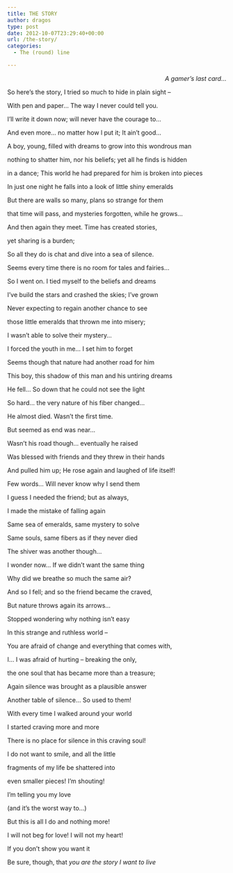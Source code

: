 ```yaml
---
title: THE STORY
author: dragos
type: post
date: 2012-10-07T23:29:40+00:00
url: /the-story/
categories:
  - The (round) line

---
```

<p style="text-align: right;">
  <em>A gamer&#8217;s last card&#8230;</em>
</p>

So here’s the story, I tried so much to hide in plain sight &#8211;
  
With pen and paper&#8230; The way I never could tell you.
  
I’ll write it down now; will never have the courage to&#8230;

And even more&#8230; no matter how l put it; It ain&#8217;t good&#8230;

A boy, young, filled with dreams to grow into this wondrous man
  
nothing to shatter him, nor his beliefs; yet all he finds is hidden
  
in a dance; This world he had prepared for him is broken into pieces<!--more-->


  
In just one night he falls into a look of little shiny emeralds

But there are walls so many, plans so strange for them
  
that time will pass, and mysteries forgotten, while he grows&#8230;

And then again they meet. Time has created stories,
  
yet sharing is a burden;
  
So all they do is chat and dive into a sea of silence.

Seems every time there is no room for tales and fairies&#8230;

So I went on. I tied myself to the beliefs and dreams
  
I’ve build the stars and crashed the skies; I’ve grown
  
Never expecting to regain another chance to see
  
those little emeralds that thrown me into misery;
  
I wasn’t able to solve their mystery&#8230;
  
I forced the youth in me&#8230; I set him to forget

Seems though that nature had another road for him
  
This boy, this shadow of this man and his untiring dreams
  
He fell&#8230; So down that he could not see the light
  
So hard&#8230; the very nature of his fiber changed&#8230;
  
He almost died. Wasn’t the first time.
  
But seemed as end was near&#8230;

Wasn’t his road though&#8230; eventually he raised
  
Was blessed with friends and they threw in their hands
  
And pulled him up; He rose again and laughed of life itself!

Few words&#8230; Will never know why I send them
  
I guess I needed the friend; but as always,
  
I made the mistake of falling again
  
Same sea of emeralds, same mystery to solve
  
Same souls, same fibers as if they never died
  
The shiver was another though&#8230;

I wonder now&#8230; If we didn’t want the same thing
  
Why did we breathe so much the same air?

And so I fell; and so the friend became the craved,
  
But nature throws again its arrows&#8230;
  
Stopped wondering why nothing isn’t easy
  
In this strange and ruthless world &#8211;

You are afraid of change and everything that comes with,
  
I&#8230; I was afraid of hurting &#8211; breaking the only,
  
the one soul that has became more than a treasure;
  
Again silence was brought as a plausible answer

Another table of silence&#8230; So used to them!

With every time I walked around your world
  
I started craving more and more
  
There is no place for silence in this craving soul!

I do not want to smile, and all the little
  
fragments of my life be shattered into
  
even smaller pieces! I’m shouting!

I’m telling you my love
  
(and it’s the worst way to&#8230;)
  
But this is all I do and nothing more!

I will not beg for love! I will not my heart!
  
If you don’t show you want it

Be sure, though, that _you are the story I want to live_